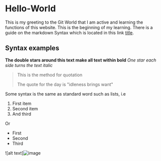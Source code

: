 # Hello-World
This is my greeting to the Git World that I am active and learning the functions of this website. 
This is the beginning of my learning. There is a guide on the markdown Syntax which is located in this link [title](https://www.markdownguide.org/cheat-sheet/). 
## Syntax examples
**The double stars around this text make all text within bold**
*One star each side turns the text italic*
> This is the method for quotation
>
> The quote for the day is "idleness brings want"

Some syntax is the same as standard word such as lists, i.e

1. First item
2. Second item
3. And third

Or 
- First
- Second
- Third

![alt text]![image](https://github.com/LuttsGier/Hello-World/assets/139550284/f79b746d-7b6b-4a18-81eb-d6839fd00886)

